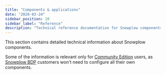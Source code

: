 ```yaml
---
title: "Components & applications"
date: "2020-03-24"
sidebar_position: 10
sidebar_label: "Reference"
description: "Technical reference documentation for Snowplow components and applications including loaders, Iglu schema registry, the event Collector, analytics SDKs, and pipeline tools."
---
```


This section contains detailed technical information about Snowplow components.

Some of the information is relevant only for [Community Edition](/docs/get-started/snowplow-community-edition/index.md) users, as [Snowplow BDP](/docs/get-started/snowplow-bdp/index.md) customers won't need to configure all their own components.
